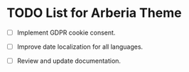 # TODO List for Arberia Theme

- [ ] Implement GDPR cookie consent.
- [ ] Improve date localization for all languages.
- [ ] Review and update documentation.

